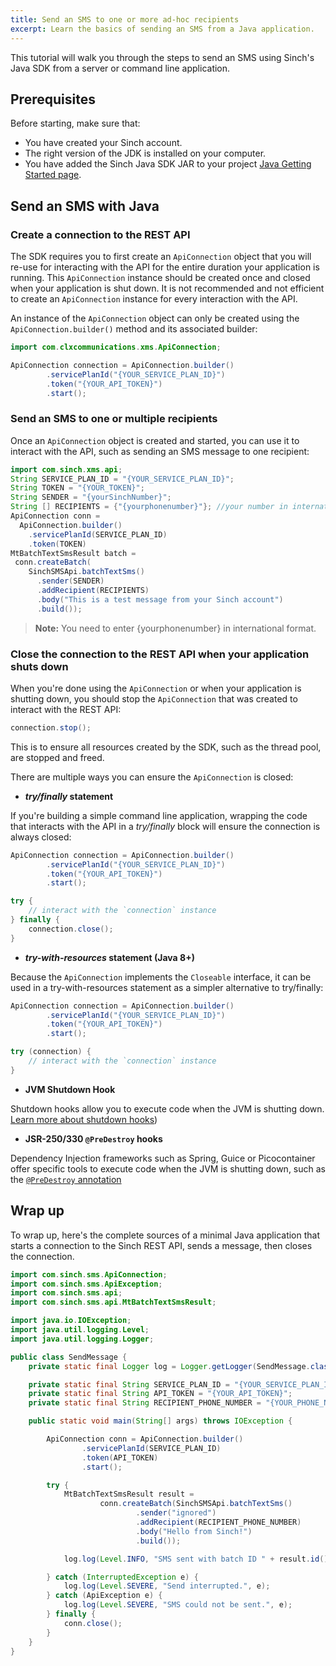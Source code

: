 ```yaml
---
title: Send an SMS to one or more ad-hoc recipients
excerpt: Learn the basics of sending an SMS from a Java application.
---
```

This tutorial will walk you through the steps to send an SMS using Sinch's Java SDK from a server or command line application.

## Prerequisites

Before starting, make sure that:

 - You have created your Sinch account.
 - The right version of the JDK is installed on your computer.
 - You have added the Sinch Java SDK JAR to your project [Java Getting Started page](doc:sms-java-library).



## Send an SMS with Java

### Create a connection to the REST API

The SDK requires you to first create an `ApiConnection` object that you will re-use for interacting with the API for the entire duration your application is running. This `ApiConnection` instance should be created once and closed when your application is shut down. It is not recommended and not efficient to create an `ApiConnection` instance for every interaction with the API.

An instance of the `ApiConnection` object can only be created using the `ApiConnection.builder()` method and its associated builder:

```java
import com.clxcommunications.xms.ApiConnection;

ApiConnection connection = ApiConnection.builder()
        .servicePlanId("{YOUR_SERVICE_PLAN_ID}")
        .token("{YOUR_API_TOKEN}")
        .start();
```

### Send an SMS to one or multiple recipients

Once an `ApiConnection` object is created and started, you can use it to interact with the API, such as sending an SMS message to one recipient:

```java
import com.sinch.xms.api;
String SERVICE_PLAN_ID = "{YOUR_SERVICE_PLAN_ID}";
String TOKEN = "{YOUR_TOKEN}";
String SENDER = "{yourSinchNumber}";
String [] RECIPIENTS = {"{yourphonenumber}"}; //your number in international format example 15551231212
ApiConnection conn =
  ApiConnection.builder()
    .servicePlanId(SERVICE_PLAN_ID)
    .token(TOKEN)
MtBatchTextSmsResult batch = 
 conn.createBatch(
    SinchSMSApi.batchTextSms()
      .sender(SENDER)
      .addRecipient(RECIPIENTS)
      .body("This is a test message from your Sinch account")
      .build());
```
> **Note:** You need to enter {yourphonenumber} in international format.

### Close the connection to the REST API when your application shuts down

When you're done using the `ApiConnection` or when your application is shutting down, you should stop the `ApiConnection` that was created to interact with the REST API:

```java
connection.stop();
```

This is to ensure all resources created by the SDK, such as the thread pool, are stopped and freed. 

There are multiple ways you can ensure the `ApiConnection` is closed:

 - **_try/finally_ statement**
   
If you're building a simple command line application, wrapping the code that interacts with the API in a _try/finally_ block will ensure the connection is always closed:
   
``` java 
ApiConnection connection = ApiConnection.builder()
        .servicePlanId("{YOUR_SERVICE_PLAN_ID}")
        .token("{YOUR_API_TOKEN}")
        .start();

try {
    // interact with the `connection` instance
} finally {
    connection.close();
}
```

 - **_try-with-resources_ statement (Java 8+)**
  
Because the `ApiConnection` implements the `Closeable` interface, it can be used in a try-with-resources statement as a simpler alternative to try/finally:
   
``` java 
ApiConnection connection = ApiConnection.builder()
        .servicePlanId("{YOUR_SERVICE_PLAN_ID}")
        .token("{YOUR_API_TOKEN}")
        .start();

try (connection) {
    // interact with the `connection` instance
}
```  
 
 - **JVM Shutdown Hook**
 
Shutdown hooks allow you to execute code when the JVM is shutting down. [Learn more about shutdown hooks](https://docs.oracle.com/javase/8/docs/api/java/lang/Runtime.html#addShutdownHook-java.lang.Thread-))
 
 - **JSR-250/330 `@PreDestroy` hooks**
 
Dependency Injection frameworks such as Spring, Guice or Picocontainer offer specific tools to execute code when the JVM is shutting down, such as the [`@PreDestroy` annotation](https://docs.oracle.com/javase/8/docs/api/javax/annotation/PreDestroy.html)
  
## Wrap up

To wrap up, here's the complete sources of a minimal Java application that starts a connection to the Sinch REST API, sends a message, then closes the connection.

```java
import com.sinch.sms.ApiConnection;
import com.sinch.sms.ApiException;
import com.sinch.sms.api;
import com.sinch.sms.api.MtBatchTextSmsResult;

import java.io.IOException;
import java.util.logging.Level;
import java.util.logging.Logger;

public class SendMessage {
    private static final Logger log = Logger.getLogger(SendMessage.class.getName());

    private static final String SERVICE_PLAN_ID = "{YOUR_SERVICE_PLAN_ID}";
    private static final String API_TOKEN = "{YOUR_API_TOKEN}";
    private static final String RECIPIENT_PHONE_NUMBER = "{YOUR_PHONE_NUMBER}";

    public static void main(String[] args) throws IOException {

        ApiConnection conn = ApiConnection.builder()
                .servicePlanId(SERVICE_PLAN_ID)
                .token(API_TOKEN)
                .start();

        try {
            MtBatchTextSmsResult result =
                    conn.createBatch(SinchSMSApi.batchTextSms()
                            .sender("ignored")
                            .addRecipient(RECIPIENT_PHONE_NUMBER)
                            .body("Hello from Sinch!")
                            .build());

            log.log(Level.INFO, "SMS sent with batch ID " + result.id());

        } catch (InterruptedException e) {
            log.log(Level.SEVERE, "Send interrupted.", e);
        } catch (ApiException e) {
            log.log(Level.SEVERE, "SMS could not be sent.", e);
        } finally {
            conn.close();  
        }
    }                
}
```

